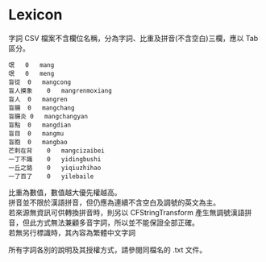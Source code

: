# Lexicon

字詞 CSV 檔案不含欄位名稱，分為字詞、比重及拼音(不含空白)三欄，應以 Tab 區分。  

    氓	0	mang
    氓	0	meng
    盲從	0	mangcong
    盲人摸象	0	mangrenmoxiang
    盲人	0	mangren
    盲腸	0	mangchang
    盲腸炎	0	mangchangyan
    盲點	0	mangdian
    盲目	0	mangmu
    盲胞	0	mangbao
    芒刺在背	0	mangcizaibei
    一丁不識	0	yidingbushi
    一丘之貉	0	yiqiuzhihao
    一了百了	0	yilebaile

比重為數值，數值越大優先權越高。    
拼音並不限於漢語拼音，但仍應為連續不含空白及調號的英文為主。  
若來源無資訊可供轉換拼音時，則另以 CFStringTransform 產生無調號漢語拼音，但此方式無法兼顧多音字詞，所以並不能保證全部正確。  
若無另行標識時，其內容為繁體中文字詞  

所有字詞各別的說明及其授權方式，請參閱同檔名的 .txt 文件。  
